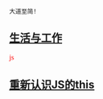 
```
大道至简!
```
## [生活与工作](https://github.com/raulfang/learnblog/issues/1)  
<font face="宋体"  color=red>js</font> 
## [ 重新认识JS的this](http://link.zhihu.com/?target=https%3A//juejin.im/post/59aa71d56fb9a0248d24fae3)


